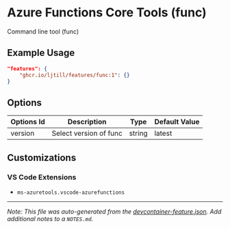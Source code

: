 
# Azure Functions Core Tools (func)

Command line tool (func)

## Example Usage

```json
"features": {
    "ghcr.io/ljtill/features/func:1": {}
}
```

## Options

| Options Id | Description | Type | Default Value |
|-----|-----|-----|-----|
| version | Select version of func | string | latest |

## Customizations

### VS Code Extensions

- `ms-azuretools.vscode-azurefunctions`



---

_Note: This file was auto-generated from the [devcontainer-feature.json](https://github.com/ljtill/features/blob/main/src/func/devcontainer-feature.json).  Add additional notes to a `NOTES.md`._

